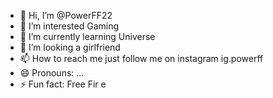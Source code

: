 - 👋 Hi, I’m @PowerFF22
- 👀 I’m interested Gaming
- 🌱 I’m currently learning Universe 
- 💞️ I’m looking a girlfriend 
- 📫 How to reach me just follow me on instagram ig.powerff
- 😄 Pronouns: ...
- ⚡ Fun fact: Free Fir e

<!---
PowerFF22/PowerFF22 is a ✨ special ✨ repository because its `README.md` (this file) appears on your GitHub profile.
You can click the Preview link to take a look at your changes.
--->
